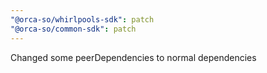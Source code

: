 ```yaml
---
"@orca-so/whirlpools-sdk": patch
"@orca-so/common-sdk": patch
---
```


Changed some peerDependencies to normal dependencies
